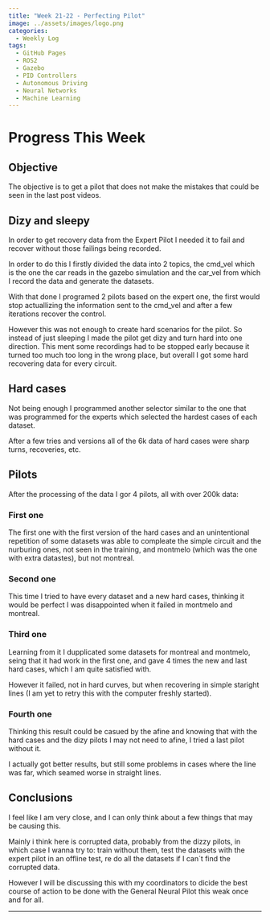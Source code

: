 ```yaml
---
title: "Week 21-22 - Perfecting Pilot"
image: ../assets/images/logo.png
categories:
  - Weekly Log
tags:
  - GitHub Pages
  - ROS2
  - Gazebo
  - PID Controllers
  - Autonomous Driving
  - Neural Networks
  - Machine Learning
---
```


# Progress This Week

## Objective

The objective is to get a pilot that does not make the mistakes that could be seen in the last post videos.

## Dizy and sleepy

In order to get recovery data from the Expert Pilot I needed it to fail and recover without those failings being recorded.

In order to do this I firstly divided the data into 2 topics, the cmd_vel which is the one the car reads in the gazebo simulation and the car_vel from which I record the data and generate the datasets.

With that done I programed 2 pilots based on the expert one, the first would stop actuallizing the information sent to the cmd_vel and after a few iterations recover the control. 

However this was not enough to create hard scenarios for the pilot. So instead of just sleeping I made the pilot get dizy and turn hard into one direction. This ment some recordings had to be stopped early because it turned too much too long in the wrong place, but overall I got some hard recovering data for every circuit.

## Hard cases

Not being enough I programmed another selector similar to the one that was programmed for the experts which selected the hardest cases of each dataset. 

After a few tries and versions all of the 6k data of hard cases were sharp turns, recoveries, etc.

## Pilots

After the processing of the data I gor 4 pilots, all with over 200k data:

### First one

The first one with the first version of the hard cases and an unintentional repetition of some datasets was able to compleate the simple circuit and the nurburing ones, not seen in the training, and montmelo (which was the one with extra datastes), but not montreal.

### Second one

This time I tried to have every dataset and a new hard cases, thinking it would be perfect I was disappointed when it failed in montmelo and montreal.

### Third one

Learning from it I dupplicated some datasets for montreal and montmelo, seing that it had work in the first one, and gave 4 times the new and last hard cases, which I am quite satisfied with.

However it failed, not in hard curves, but when recovering in simple staright lines (I am yet to retry this with the computer freshly started).

### Fourth one

Thinking this result could be casued by the afine and knowing that with the hard cases and the dizy pilots I may not need to afine, I tried a last pilot without it.

I actually got better results, but still some problems in cases where the line was far, which seamed worse in straight lines.

## Conclusions

I feel like I am very close, and I can only think about a few things that may be causing this.

Mainly i think here is corrupted data, probably from the dizzy pilots, in which case I wanna try to: train without them, test the datasets with the expert pilot in an offline test, re do all the datasets if I can´t find the corrupted data.

However I will be discussing this with my coordinators to dicide the best course of action to be done with the General Neural Pilot this weak once and for all.



---
